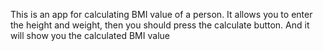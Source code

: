 This is an app for calculating BMI value of a person. It allows you to enter the height and weight, then you should press the calculate button. And it will show you the calculated BMI value
